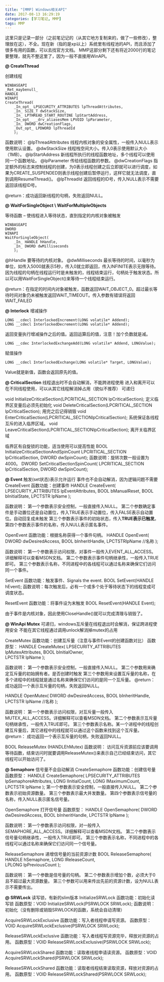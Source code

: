 ```yaml
---
title: "[MMP] Windows相关API"
date: 2017-08-13 16:29:19
categories: [学习笔记, MMP]  
tags: MMP
---
```

这里只是记录一部分（之前笔记记的（从其它地方复制来的，做了一些修改），整理放在这），不全。现在新（指的是xp以上）系统里有线程池的API，而且添加了很多有用的函数，可以去找官方文档。  <!--more-->
MMP这部分剩下还有将近2000行的笔记要整理，就先不整这里了，因为一般不直接用WinAPI。  

**@ CreateThread**

创建线程
```
WINBASEAPI
_Ret_maybenull_
HANDLE
WINAPI
CreateThread(
    _In_opt_ LPSECURITY_ATTRIBUTES lpThreadAttributes,
    _In_ SIZE_T dwStackSize,
    _In_ LPTHREAD_START_ROUTINE lpStartAddress,
    _In_opt_ __drv_aliasesMem LPVOID lpParameter,
    _In_ DWORD dwCreationFlags,
    _Out_opt_ LPDWORD lpThreadId
    );
```

函数说明：
@lpThreadAttributes 线程内核对象的安全属性，一般传入NULL表示使用默认设置。
@dwStackSize 线程栈空间大小。传入0表示使用默认大小（1MB）。
@lpStartAddress 新线程所执行的线程函数地址，多个线程可以使用同一个函数地址。
@lpParameter 传给线程函数的参数。
@dwCreationFlags 指定额外的标志来控制线程的创建，为0表示线程创建之后立即就可以进行调度，如果为CREATE_SUSPENDED则表示线程创建后暂停运行，这样它就无法调度，直到调用ResumeThread()。
@lpThreadId 返回线程的ID号，传入NULL表示不需要返回该线程ID号。

@return：成功返回新线程的句柄，失败返回NULL。 


**@ WaitForSingleObject \ WaitForMultipleObjects**

等待函数 – 使线程进入等待状态，直到指定的内核对象被触发
```
WINBASEAPI
DWORD
WINAPI
WaitForSingleObject(
    _In_ HANDLE hHandle,
    _In_ DWORD dwMilliseconds
    );
```

@hHandle 要等待的内核对象。
@dwMilliseconds 最长等待的时间，以毫秒为单位，如传入5000就表示5秒，传入0就立即返回，传入INFINITE表示无限等待。
因为线程的句柄在线程运行时是未触发的，线程结束运行，句柄处于触发状态。所以可以用WaitForSingleObject()来等待一个线程结束运行。

@return：在指定的时间内对象被触发，函数返回WAIT_OBJECT_0。超过最长等待时间对象仍未被触发返回WAIT_TIMEOUT。传入参数有错误将返回WAIT_FAILED




**@ Interlock**
增减操作

```
LONG __cdecl InterlockedIncrement(LONG volatile* Addend);
LONG __cdecl InterlockedDecrement(LONG volatile* Addend);
```

返回变量执行增减操作之后的值。返回运算后的值，注意！加个负数就是减。
```
LONG __cdec InterlockedExchangeAdd(LONG volatile* Addend, LONGValue);
```

赋值操作

```
LONG __cdecl InterlockedExchange(LONG volatile* Target, LONGValue);
```
Value就是新值，函数会返回原先的值。



**@ CriticalSection**
线程退出时不会自动解消，不能跨进程使用
进入和离开可以在不同线程使用，可以从其它线程解消掉占用（貌似不推荐）
可递归

void InitializeCriticalSection(LPCRITICAL_SECTION lpCriticalSection);
定义临界区变量后必须先初始化
void DeleteCriticalSection(LPCRITICAL_SECTION lpCriticalSection);
用完之后记得销毁
void EnterCriticalSection(LPCRITICAL_SECTIONlpCriticalSection);
系统保证各线程互斥的进入临界区域。
void LeaveCriticalSection(LPCRITICAL_SECTIONlpCriticalSection);
离开关临界区域

临界区有自旋锁的功能，适当使用可以提高性能
BOOL InitializeCriticalSectionAndSpinCount
  LPCRITICAL_SECTION lpCriticalSection,
  DWORD dwSpinCount);
函数说明：旋转次数一般设置为4000。
DWORD SetCriticalSectionSpinCount(
  LPCRITICAL_SECTION lpCriticalSection,
  DWORD dwSpinCount);


**@ Event**
触发(set状态)表示允许运行
事件也不会自动解消，因为逻辑问题不需要
CreateEvent
函数功能：创建事件
HANDLE CreateEvent(
 LPSECURITY_ATTRIBUTES lpEventAttributes,
 BOOL bManualReset,
 BOOL bInitialState,
 LPCTSTR lpName
);

函数说明：
第一个参数表示安全控制，一般直接传入NULL。
第二个参数确定事件是手动置位还是自动置位，传入TRUE表示手动置位，传入FALSE表示自动置位。自动回复成未触发
第三个参数表示事件的初始状态，传入**TRUE表示已触发**。
第四个参数表示事件的名称，传入NULL表示匿名事件。

OpenEvent
函数功能：根据名称获得一个事件句柄。
HANDLE OpenEvent(
 DWORD dwDesiredAccess,
 BOOL bInheritHandle,
 LPCTSTRlpName     //名称
);

函数说明：
第一个参数表示访问权限，对事件一般传入EVENT_ALL_ACCESS。详细解释可以查看MSDN文档。
第二个参数表示事件句柄继承性，一般传入TRUE即可。
第三个参数表示名称，不同进程中的各线程可以通过名称来确保它们访问同一个事件。

SetEvent
函数功能：触发事件、Signals the event.
BOOL SetEvent(HANDLE hEvent);
函数说明：每次触发后，必有一个或多个处于等待状态下的线程变成可调度状态。

ResetEvent
函数功能：将事件设为末触发
BOOL ResetEvent(HANDLE Event);

由于事件是内核对象，因此使用CloseHandle()就可以完成清理与销毁了。




**@ WinApi Mutex**
可递归，windows互斥量在线程退出时会解消，保证跨进程使用安全
不能在其它线程通过调用unlock解消掉mutex的占用



CreateMutex
函数功能：创建互斥量（注意与事件Event的创建函数对比）
函数原型：
HANDLE CreateMutex(
  LPSECURITY_ATTRIBUTES lpMutexAttributes,
  BOOL bInitialOwner,     
  LPCTSTR lpName
);

函数说明：
第一个参数表示安全控制，一般直接传入NULL。
第二个参数用来确定互斥量的初始拥有者。是否创建时触发
第三个参数用来设置互斥量的名称，在多个进程中的线程就是通过名称来确保它们访问的是同一个互斥量。
@return：
成功返回一个表示互斥量的句柄，失败返回NULL。

HANDLE OpenMutex(
 DWORD dwDesiredAccess,
 BOOL bInheritHandle,
 LPCTSTR lpName     //名称
);

函数说明：
第一个参数表示访问权限，对互斥量一般传入MUTEX_ALL_ACCESS。详细解释可以查看MSDN文档。
第二个参数表示互斥量句柄继承性，一般传入TRUE即可。
第三个参数表示名称。某一个进程中的线程创建互斥量后，其它进程中的线程就可以通过这个函数来找到这个互斥量。
@return：
成功返回一个表示互斥量的句柄，失败返回NULL。

BOOL ReleaseMutex (HANDLEhMutex)
函数说明：
访问互斥资源前应该要调用等待函数，结束访问时就要调用ReleaseMutex()来表示自己已经结束访问，其它线程可以开始访问了。



**@ Semaphore**
信号量不会自动解消
CreateSemaphore
函数功能：创建信号量
函数原型：
HANDLE CreateSemaphore(
  LPSECURITY_ATTRIBUTES lpSemaphoreAttributes,
  LONG lInitialCount,
  LONG lMaximumCount,
  LPCTSTR lpName
);
第一个参数表示安全控制，一般直接传入NULL。
第二个参数表示初始资源数量。
第三个参数表示最大并发数量。
第四个参数表示信号量的名称，传入NULL表示匿名信号量。

OpenSemaphore
打开信号量
函数原型：
HANDLE OpenSemaphore(
  DWORD dwDesiredAccess,
  BOOL bInheritHandle,
  LPCTSTR lpName
);

函数说明：
第一个参数表示访问权限，对一般传入SEMAPHORE_ALL_ACCESS。详细解释可以查看MSDN文档。
第二个参数表示信号量句柄继承性，一般传入TRUE即可。
第三个参数表示名称，不同进程中的各线程可以通过名称来确保它们访问同一个信号量。


ReleaseSemaphore
递增信号量的当前资源计数
BOOL ReleaseSemaphore(
  HANDLE hSemaphore,
  LONG lReleaseCount,  
  LPLONG lpPreviousCount 
);

函数说明：
第一个参数是信号量的句柄。
第二个参数表示增加个数，必须大于0且不超过最大资源数量。
第三个参数可以用来传出先前的资源计数，设为NULL表示不需要传出。



**@ SRWLock**
读写锁，有新的slim版本
InitializeSRWLock
函数功能：初始化读写锁
函数原型：VOID InitializeSRWLock(PSRWLOCK SRWLock);
函数说明：初始化（没有删除或销毁SRWLOCK的函数，系统会自动清理）

AcquireSRWLockExclusive
函数功能：写入者线程申请写资源。
函数原型：VOID AcquireSRWLockExclusive(PSRWLOCK SRWLock);

ReleaseSRWLockExclusive
函数功能：写入者线程写资源完毕，释放对资源的占用。
函数原型：VOID ReleaseSRWLockExclusive(PSRWLOCK SRWLock);

AcquireSRWLockShared
函数功能：读取者线程申请读资源。
函数原型：VOID AcquireSRWLockShared(PSRWLOCK SRWLock);

ReleaseSRWLockShared
函数功能：读取者线程结束读取资源，释放对资源的占用。
函数原型：VOID ReleaseSRWLockShared(PSRWLOCK SRWLock);

